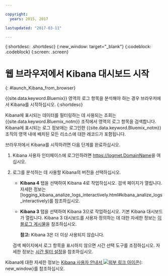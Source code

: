 ```yaml
---

copyright:
  years: 2015, 2017

lastupdated: "2017-03-11"

---
```



{:shortdesc: .shortdesc}
{:new_window: target="_blank"}
{:codeblock: .codeblock}
{:screen: .screen}

# 웹 브라우저에서 Kibana 대시보드 시작
{: #launch_Kibana_from_browser}

{{site.data.keyword.Bluemix}} 영역의 로그 항목을 분석해야 하는 경우 브라우저에서 Kibana를 시작하십시오.
{:shortdesc}

Kibana에 표시되는 데이터를 필터링하는 데 사용되는 조회는 {{site.data.keyword.Bluemix_notm}} 조직에서 영역의 로그 항목을 검색합니다. Kibana에 표시되는 로그 정보에는 로그인한
    {{site.data.keyword.Bluemix_notm}} 조직의 영역 내에 배치된 모든 리소스에 대한 레코드가 포함됩니다.

브라우저에서 Kibana를 시작하려면 다음 단계를 완료하십시오.

1. Kibana 사용자 인터페이스에 로그인하려면 [https://logmet.<span class="keyword" data-hd-keyref="DomainName">DomainName</span>](https://logmet.{DomainName})을 여십시오. 

2. 로그를 분석하는 데 사용할 Kibana의 버전을 선택하십시오.
    * **Kibana 4** 탭을 선택하여 Kibana 4로 작업하십시오. 검색 페이지가 열립니다. 자세한 정보는 [logging_kibana_analize_logs_interactively.html#kibana_analize_logs_interactively)를 참조하십시오.
    * **Kibana 3** 탭을 선택하여 Kibana 3으로 작업하십시오. 기본 Kibana 대시보드가 열립니다. Kibana 3 대시보드를 사용자 정의하는 데 대한 자세한 정보는 [이 블로그 게시물](https://www.ibm.com/blogs/bluemix/2015/09/creating-custom-kibana-dashboard-in-bluemix/)을 참조하십시오.
     
        **참고:** Kibana 3은 더 이상 사용되지 않습니다.

    검색 페이지에서 로그 항목을 표시하지 않으면 시간 선택 도구를 조정하십시오. 자세한 정보는 [시간 필터 설정](logging_kibana_set_time_filter.html#set_time_filter)을 참조하십시오.

Kibana에 대한 자세한 정보는 [Kibana 사용자 안내서 ![외부 링크 아이콘](../../../icons/launch-glyph.svg "외부 링크 아이콘")](https://www.elastic.co/guide/en/kibana/4.1/index.html){: new_window}를 참조하십시오.
